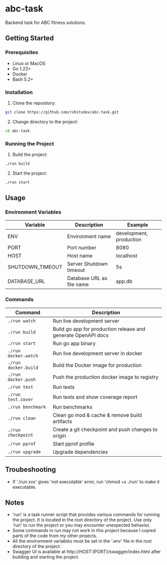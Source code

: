 # abc-task

Backend task for ABC fitness solutions.

## Getting Started

### Prerequisites

- Linux or MacOS
- Go 1.23+
- Docker
- Bash 5.2+

### Installation

1. Clone the repository:

```bash
git clone https://github.com/rohitxdev/abc-task.git
```

2. Change directory to the project:

```bash
cd abc-task
```

### Running the Project

1. Build the project:

```bash
./run build
```

2. Start the project:

```bash
./run start
```

## Usage

### Environment Variables

| Variable | Description | Example |
| --- | --- | --- |
| ENV | Environment name | development, production |
| PORT | Port number | 8080 |
| HOST | Host name | localhost |
| SHUTDOWN_TIMEOUT | Server Shutdown timeout | 5s |
| DATABASE_URL | Database URL as file name | app.db |

### Commands

| Command | Description |
| --- | --- |
| `./run watch` | Run live development server |
| `./run build` | Build go app for production release and generate OpenAPI docs |
| `./run start` | Run go app binary |
| `./run docker.watch` | Run live development server in docker |
| `./run docker.build` | Build the Docker image for production |
| `./run docker.push` | Push the production docker image to registry |
| `./run test` | Run tests |
| `./run test.cover` | Run tests and show coverage report |
| `./run benchmark` | Run benchmarks |
| `./run clean` | Clean go mod & cache & remove build artifacts |
| `./run checkpoint` | Create a git checkpoint and push changes to origin |
| `./run pprof` | Start pprof profile |
| `./run upgrade` | Upgrade dependencies |

## Troubeshooting

- If './run xxx' gives 'not executable' error, run 'chmod +x ./run' to make it executable.

## Notes

- 'run' is a task runner script that provides various commands for running the project. It is located in the root directory of the project. Use only 'run' to run the project or you may encounter unexpected behavior.
- Some commands in run may not work in this project because I copied parts of the code from my other projects.
- All the environment variables must be set in the '.env' file in the root directory of the project.
- Swagger UI is available at http://${HOST}:${PORT}/swagger/index.html after building and starting the project.
